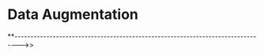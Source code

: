 # Data Augmentation 


**-------------------------------------------------------------------------------->>
